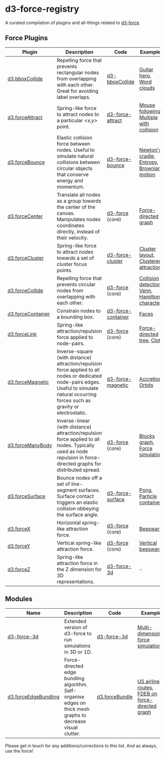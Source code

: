 # d3-force-registry
A curated compilation of plugins and all-things related to [d3-force](https://github.com/d3/d3-force).

## Force Plugins

| Plugin | Description | Code | Examples |
|---|---|---|---|
| [d3.bboxCollide](https://www.npmjs.com/package/d3-bboxCollide) | Repelling force that prevents rectangular nodes from overlapping with each other. Great for avoiding label overlaps. | [d3-bboxCollide](https://github.com/emeeks/d3-bboxCollide) | [Guitar hero](https://bl.ocks.org/emeeks/b562c2c449ee30ec577f2d8339b2ce1c), [Word clouds](https://bl.ocks.org/emeeks/19a1d77fc6ad812faedb648218b7ad60) |
| [d3.forceAttract](https://www.npmjs.com/package/d3-force-attract) | Spring-like force to attract nodes to a particular *<x,y>* point. | [d3-force-attract](https://github.com/ericsoco/d3-force-attract) | [Mouse following](https://bl.ocks.org/ericsoco/7eebab15da4bb1040977da508aebbff6), [Multiple with collision](https://bl.ocks.org/ericsoco/6e0573860e7f6655cee885d8b1b84065) |
| [d3.forceBounce](https://www.npmjs.com/package/d3-force-bounce) | Elastic collision force between nodes. Useful to simulate natural collisions between circular objects that conserve energy and momentum. | [d3-force-bounce](https://github.com/vasturiano/d3-force-bounce) | [Newton's cradle](https://bl.ocks.org/vasturiano/0a05e58d5122cde888793c374d587aac), [Entropy](https://bl.ocks.org/vasturiano/2992bcb530bc2d64519c5b25201492fd), [Brownian motion](https://bl.ocks.org/mikeskaug/27de9c33d44d6b415b2c7b3e7362cde8) |
| [d3.forceCenter](https://github.com/d3/d3-force#centering) | Translate all nodes as a group towards the center of the canvas. Manipulates nodes coordinates directly, instead of their velocity. | [d3-force](https://github.com/d3/d3-force#centering) (core) | [Force-directed graph](https://bl.ocks.org/mbostock/f584aa36df54c451c94a9d0798caed35) |
| [d3.forceCluster](https://www.npmjs.com/package/d3-force-cluster) | Spring-like force to attract nodes towards a set of cluster focus points. | [d3-force-cluster](https://github.com/ericsoco/d3-force-cluster) | [Cluster layout](https://bl.ocks.org/ericsoco/4e1b7b628771ae77753842e6dabfcef3), [Clustered attraction](https://bl.ocks.org/ericsoco/d2d49d95d2f75552ac64f0125440b35e) |
| [d3.forceCollide](https://github.com/d3/d3-force#collision) | Repelling force that prevents circular nodes from overlapping with each other. | [d3-force](https://github.com/d3/d3-force#collision) (core) | [Collision detection](https://bl.ocks.org/mbostock/3231298), [Venn](https://bl.ocks.org/emeeks/6a77dbcf149b4b9e772b30af71d11b06), [Hamilton characters](https://bl.ocks.org/sxywu/570df88e66e420191d33dc5b5650aaf4) |
| [d3.forceContainer](https://www.npmjs.com/package/d3-force-container) | Constrain nodes to a bounding box. | [d3-force-container](https://github.com/1wheel/d3-force-container) | [Faces](https://bl.ocks.org/1wheel/68073eeba4d19c454a8c25fcd6e9e68a) |
| [d3.forceLink](https://github.com/d3/d3-force#links) | Spring-like attraction/repulsion force applied to node-pairs. | [d3-force](https://github.com/d3/d3-force#links) (core) | [Force-directed tree](https://bl.ocks.org/mbostock/95aa92e2f4e8345aaa55a4a94d41ce37), [Cloth](https://bl.ocks.org/mbostock/1b64ec067fcfc51e7471d944f51f1611) |
| [d3.forceMagnetic](https://www.npmjs.com/package/d3-force-magnetic) | Inverse-square (with distance) attraction/repulsion force applied to all nodes or dedicated node-pairs edges. Useful to simulate natural occurring forces such as gravity or electrostatic. | [d3-force-magnetic](https://github.com/vasturiano/d3-force-magnetic) | [Accretion](https://bl.ocks.org/vasturiano/27fbd16d7e9131fbc8e8e93113f9896c), [Orbits](https://bl.ocks.org/vasturiano/5086628299fa6c1bae0094f93d112634) |
| [d3.forceManyBody](https://github.com/d3/d3-force#many-body) | Inverse-linear (with distance) attraction/repulsion force applied to all nodes. Typically used as node repulsion in force-directed graphs for distributed spread. | [d3-force](https://github.com/d3/d3-force#many-body) (core) | [Blocks graph](http://bl.ocks.org/mbostock/afecf1ce04644ad9036ca146d2084895), [Force simulation](https://bl.ocks.org/HarryStevens/f636199a46fc4b210fbca3b1dc4ef372) |
| [d3.forceSurface](https://www.npmjs.com/package/d3-force-surface) | Bounce nodes off a set of line-segment surfaces. Surface contact triggers an elastic collision obbeying the surface angle. | [d3-force-surface](https://github.com/vasturiano/d3-force-surface) | [Pong](https://bl.ocks.org/vasturiano/94107e18d438942f92b217809eb3e7ba), [Particle container](https://bl.ocks.org/vasturiano/2992bcb530bc2d64519c5b25201492fd) |
| [d3.forceX](https://github.com/d3/d3-force#forceX) | Horizontal spring-like attraction force. | [d3-force](https://github.com/d3/d3-force#forceX) (core) | [Beeswarm](https://bl.ocks.org/mbostock/6526445e2b44303eebf21da3b6627320) |
| [d3.forceY](https://github.com/d3/d3-force#forceY) | Vertical spring-like attraction force. | [d3-force](https://github.com/d3/d3-force#forceY) (core) | [Vertical beeswarm](https://bl.ocks.org/jonsadka/ad1a3698615485a310f9228ed7ea93cd) |
| [d3.forceZ](https://github.com/vasturiano/d3-force-3d#forceZ) | Spring-like attraction force in the Z dimension for 3D representations. | [d3-force-3d](https://github.com/vasturiano/d3-force-3d#forceZ) | - |

## Modules

| Name | Description | Code | Example |
|---|---|---|---|
| [d3-force-3d](https://www.npmjs.com/package/d3-force-3d) | Extended version of d3-force to run simulations in 3D or 1D. | [d3-force-3d](https://github.com/vasturiano/d3-force-3d) | [Multi-dimensional force simulation](https://bl.ocks.org/vasturiano/f59675656258d3f490e9faa40828c0e7) | 
| [d3.forceEdgeBundling](https://github.com/upphiminn/d3.ForceBundle) | Force-directed edge bundling algorithm. Self-organise edges on thick mesh graphs to decrease visual clutter. | [d3.forceBundle](https://github.com/upphiminn/d3.ForceBundle) | [US airline routes](http://bl.ocks.org/upphiminn/6515478), [FDEB on force-directed graph](https://bl.ocks.org/vasturiano/7c5f24ef7d4237f7eb33f17e59a6976e) |

Please get in touch for any additions/corrections to this list. And as always, use the force!